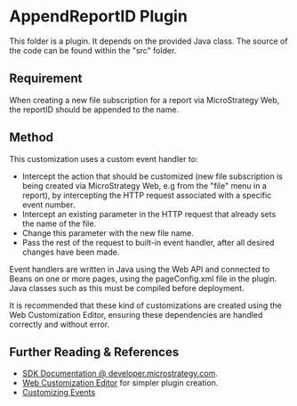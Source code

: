 # AppendReportID Plugin

This folder is a plugin. It depends on the provided Java class. The source of the code can be found within the "src" folder.

## Requirement

When creating a new file subscription for a report via MicroStrategy Web, the reportID should be appended to the name.

## Method
This customization uses a custom event handler to:
- Intercept the action that should be customized (new file subscription is being created via MicroStrategy Web, e.g from the "file" menu in a report), by intercepting the HTTP request associated with a specific event number.
- Intercept an existing parameter in the HTTP request that already sets the name of the file.
- Change this parameter with the new file name.
- Pass the rest of the request to built-in event handler, after all desired changes have been made.

Event handlers are written in Java using the Web API and connected to Beans on one or more pages, using the pageConfig.xml file in the plugin. Java classes such as this must be compiled before deployment.

It is recommended that these kind of customizations are created using the Web Customization Editor, ensuring these dependencies are handled correctly and without error.

## Further Reading & References
- [SDK Documentation @ developer.microstrategy.com](https://developer.microstrategy.com).
- [Web Customization Editor](https://lw.microstrategy.com/msdz/MSDL/GARelease_Current/docs/projects/WebSDK/Content/topics/webcusteditor/WCE_Deployment_Instructions.htm) for simpler plugin creation.
- [Customizing Events](https://lw.microstrategy.com/msdz/MSDL/GARelease_Current/docs/projects/WebSDK/Content/topics/events/Customizing_Events.htm)
